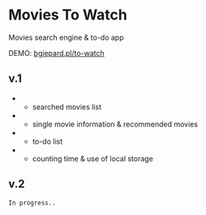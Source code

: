 # Movies To Watch

Movies search engine & to-do app

DEMO: [bgiepard.pl/to-watch](http://bgiepard.pl/to-watch)


## v.1

* - searched movies list
* - single movie information & recommended movies
* - to-do list 
* - counting time & use of local storage

            
## v.2 
    In progress.. 